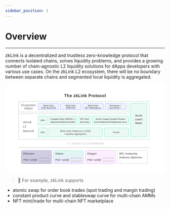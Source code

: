 ```yaml
---
sidebar_position: 1
---
```


# Overview

---
zkLink is a decentralized and trustless zero-knowledge protocol that connects isolated chains, solves liquidity problems, and provides a growing number of chain-agnostic L2 liquidity solutions for dApps developers with various use cases. On the zkLink L2 ecosystem, there will be no boundary between separate chains and segmented local liquidity is aggregated.

![zkLink Structure](../../static/img/protocol.png)

> **🥇** For example, zkLink supports
- atomic swap for order book trades (spot trading and margin trading)
- constant product curve and stableswap curve for multi-chain AMMs
- NFT mint/trade for multi-chain NFT marketplace
